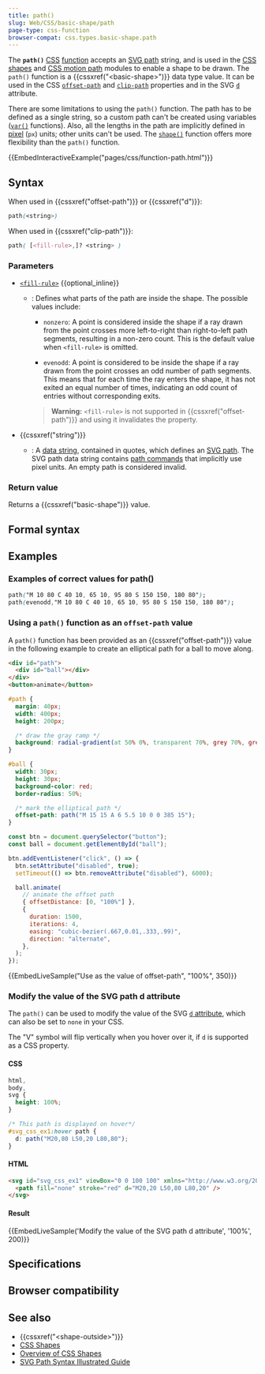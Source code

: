 ```yaml
---
title: path()
slug: Web/CSS/basic-shape/path
page-type: css-function
browser-compat: css.types.basic-shape.path
---
```




The **`path()`** [CSS](/Web/CSS) [function](/Web/CSS/CSS_Functions) accepts an [SVG path](/Web/SVG/Element/path) string, and is used in the [CSS shapes](/Web/CSS/CSS_shapes) and [CSS motion path](/Web/CSS/CSS_motion_path) modules to enable a shape to be drawn. The `path()` function is a {{cssxref("&lt;basic-shape&gt;")}} data type value. It can be used in the CSS [`offset-path`](/Web/CSS/offset-path) and [`clip-path`](/Web/CSS/clip-path) properties and in the SVG [`d`](/Web/SVG/Attribute/d) attribute.

There are some limitations to using the `path()` function. The path has to be defined as a single string, so a custom path can't be created using variables ([`var()`](/Web/CSS/var) functions). Also, all the lengths in the path are implicitly defined in [pixel](/Web/CSS/CSS_Values_and_Units#absolute_length_units) (`px`) units; other units can't be used. The [`shape()`](/Web/CSS/basic-shape/shape) function offers more flexibility than the `path()` function.

{{EmbedInteractiveExample("pages/css/function-path.html")}}

## Syntax

When used in {{cssxref("offset-path")}} or {{cssxref("d")}}:

```css
path(<string>)
```

When used in {{cssxref("clip-path")}}:

```css
path( [<fill-rule>,]? <string> )
```

### Parameters

- [`<fill-rule>`](/Web/SVG/Attribute/fill-rule) {{optional_inline}}

  - : Defines what parts of the path are inside the shape. The possible values include:

    - `nonzero`: A point is considered inside the shape if a ray drawn from the point crosses more left-to-right than right-to-left path segments, resulting in a non-zero count. This is the default value when `<fill-rule>` is omitted.

    - `evenodd`: A point is considered to be inside the shape if a ray drawn from the point crosses an odd number of path segments. This means that for each time the ray enters the shape, it has not exited an equal number of times, indicating an odd count of entries without corresponding exits.

    > **Warning:** `<fill-rule>` is not supported in {{cssxref("offset-path")}} and using it invalidates the property.

- {{cssxref("string")}}
  - : A [data string](/Web/SVG/Attribute/d), contained in quotes, which defines an [SVG path](/Web/SVG/Element/path). The SVG path data string contains [path commands](/Web/SVG/Attribute/d#path_commands) that implicitly use pixel units. An empty path is considered invalid.

### Return value

Returns a {{cssxref("basic-shape")}} value.

## Formal syntax



## Examples

### Examples of correct values for path()

```css
path("M 10 80 C 40 10, 65 10, 95 80 S 150 150, 180 80");
path(evenodd,"M 10 80 C 40 10, 65 10, 95 80 S 150 150, 180 80");
```

### Using a `path()` function as an `offset-path` value

A `path()` function has been provided as an {{cssxref("offset-path")}} value in the following example to create an elliptical path for a ball to move along.

```html
<div id="path">
  <div id="ball"></div>
</div>
<button>animate</button>
```

```css
#path {
  margin: 40px;
  width: 400px;
  height: 200px;

  /* draw the gray ramp */
  background: radial-gradient(at 50% 0%, transparent 70%, grey 70%, grey 100%);
}

#ball {
  width: 30px;
  height: 30px;
  background-color: red;
  border-radius: 50%;

  /* mark the elliptical path */
  offset-path: path("M 15 15 A 6 5.5 10 0 0 385 15");
}
```

```js
const btn = document.querySelector("button");
const ball = document.getElementById("ball");

btn.addEventListener("click", () => {
  btn.setAttribute("disabled", true);
  setTimeout(() => btn.removeAttribute("disabled"), 6000);

  ball.animate(
    // animate the offset path
    { offsetDistance: [0, "100%"] },
    {
      duration: 1500,
      iterations: 4,
      easing: "cubic-bezier(.667,0.01,.333,.99)",
      direction: "alternate",
    },
  );
});
```

{{EmbedLiveSample("Use as the value of offset-path", "100%", 350)}}

### Modify the value of the SVG path d attribute

The `path()` can be used to modify the value of the SVG [`d` attribute](/Web/SVG/Attribute/d), which can also be set to `none` in your CSS.

The "V" symbol will flip vertically when you hover over it, if `d` is supported as a CSS property.

#### CSS

```css
html,
body,
svg {
  height: 100%;
}

/* This path is displayed on hover*/
#svg_css_ex1:hover path {
  d: path("M20,80 L50,20 L80,80");
}
```

#### HTML

```html
<svg id="svg_css_ex1" viewBox="0 0 100 100" xmlns="http://www.w3.org/2000/svg">
  <path fill="none" stroke="red" d="M20,20 L50,80 L80,20" />
</svg>
```

#### Result

{{EmbedLiveSample('Modify the value of the SVG path d attribute', '100%', 200)}}

## Specifications



## Browser compatibility



## See also

- {{cssxref("&lt;shape-outside&gt;")}}
- [CSS Shapes](/Web/CSS/CSS_shapes)
- [Overview of CSS Shapes](/Web/CSS/CSS_shapes/Overview_of_shapes)
- [SVG Path Syntax Illustrated Guide](https://css-tricks.com/svg-path-syntax-illustrated-guide/)
